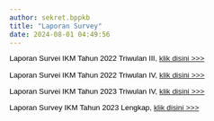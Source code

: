 ```yaml
---
author: sekret.bppkb
title: "Laporan Survey"
date: 2024-08-01 04:49:56
---
```

<p style="margin: 0cm; font-variant-ligatures: normal; font-variant-caps: normal; orphans: 2; text-align: start; widows: 2; -webkit-text-stroke-width: 0px; text-decoration-thickness: initial; text-decoration-style: initial; text-decoration-color: initial; word-spacing: 0px; line-height: 1.1;"><span style="font-family: arial, helvetica, sans-serif; color: black; font-size: 10pt;"><span style="vertical-align: inherit;"><span style="vertical-align: inherit;">Laporan Survei IKM Tahun 2022 Triwulan III, </span></span><a href="https://drive.google.com/file/d/114dG95Fc2KWmcoM4Xrt_bMGoK86QNDTP/view?usp=sharing"><span style="vertical-align: inherit;"><span style="vertical-align: inherit;">klik disini &gt;&gt;&gt;</span></span></a></span></p>

<p style="margin: 0cm; font-variant-ligatures: normal; font-variant-caps: normal; orphans: 2; text-align: start; widows: 2; -webkit-text-stroke-width: 0px; text-decoration-thickness: initial; text-decoration-style: initial; text-decoration-color: initial; word-spacing: 0px; line-height: 1.1;"><span style="font-size: 10pt; font-family: arial, helvetica, sans-serif;">&nbsp;</span></p>

<p style="margin: 0cm; font-variant-ligatures: normal; font-variant-caps: normal; orphans: 2; text-align: start; widows: 2; -webkit-text-stroke-width: 0px; text-decoration-thickness: initial; text-decoration-style: initial; text-decoration-color: initial; word-spacing: 0px; line-height: 1.1;"><span style="font-family: arial, helvetica, sans-serif; color: black; font-size: 10pt;"><span style="vertical-align: inherit;"><span style="vertical-align: inherit;">Laporan Survei IKM Tahun 2022 Triwulan IV, </span></span><a href="https://drive.google.com/file/d/1M45a_aQRb4I3PCqHWfsdD4dcDTi6v3qN/view?usp=sharing"><span style="vertical-align: inherit;"><span style="vertical-align: inherit;">klik disini &gt;&gt;&gt;</span></span></a></span></p>

<p style="margin: 0cm; font-variant-ligatures: normal; font-variant-caps: normal; orphans: 2; text-align: start; widows: 2; -webkit-text-stroke-width: 0px; text-decoration-thickness: initial; text-decoration-style: initial; text-decoration-color: initial; word-spacing: 0px; line-height: 1.1;"><span style="font-size: 10pt; font-family: arial, helvetica, sans-serif;">&nbsp;</span></p>

<p style="margin: 0cm; font-variant-ligatures: normal; font-variant-caps: normal; orphans: 2; text-align: start; widows: 2; -webkit-text-stroke-width: 0px; text-decoration-thickness: initial; text-decoration-style: initial; text-decoration-color: initial; word-spacing: 0px; line-height: 1.1;"><span style="font-family: arial, helvetica, sans-serif; color: black; font-size: 10pt;"><span style="vertical-align: inherit;"><span style="vertical-align: inherit;">Laporan Survei IKM Tahun 2023 Triwulan IV, </span></span><a href="https://drive.google.com/file/d/1mYclFJA2JT8qURqNkDRT-mYVg9fFfbzk/view?usp=sharing"><span style="vertical-align: inherit;"><span style="vertical-align: inherit;">klik disini &gt;&gt;&gt;</span></span></a></span></p>

<p style="margin: 0cm; font-variant-ligatures: normal; font-variant-caps: normal; orphans: 2; text-align: start; widows: 2; -webkit-text-stroke-width: 0px; text-decoration-thickness: initial; text-decoration-style: initial; text-decoration-color: initial; word-spacing: 0px; line-height: 1.1;"><span style="font-size: 10pt; font-family: arial, helvetica, sans-serif;">&nbsp;</span></p>

<p style="margin: 0cm; font-variant-ligatures: normal; font-variant-caps: normal; orphans: 2; text-align: start; widows: 2; -webkit-text-stroke-width: 0px; text-decoration-thickness: initial; text-decoration-style: initial; text-decoration-color: initial; word-spacing: 0px; line-height: 1.1;"><span style="font-family: arial, helvetica, sans-serif; color: black; font-size: 10pt;"><span style="vertical-align: inherit;"><span style="vertical-align: inherit;">Laporan Survey IKM Tahun 2023 Lengkap, </span></span><a href="https://drive.google.com/file/d/1mYclFJA2JT8qURqNkDRT-mYVg9fFfbzk/view?usp=sharing"><span style="vertical-align: inherit;"><span style="vertical-align: inherit;">klik disini &gt;&gt;&gt;</span></span></a></span></p>

<p style="margin: 0cm; font-variant-ligatures: normal; font-variant-caps: normal; orphans: 2; text-align: start; widows: 2; -webkit-text-stroke-width: 0px; text-decoration-thickness: initial; text-decoration-style: initial; text-decoration-color: initial; word-spacing: 0px; line-height: 1.1;"><span style="font-size: 10pt; font-family: arial, helvetica, sans-serif;">&nbsp;</span></p>

<p class="MsoNormal" style="margin-bottom: 0cm; line-height: 1.1;"><span style="font-family: arial, helvetica, sans-serif; font-size: 10pt;">&nbsp;</span></p>
